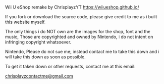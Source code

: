 Wii U eShop remake by ChrisplayzYT 
https://wiiueshop.github.io/


If you fork or download the source code, please give credit to me as i built this website myself.

The only things i do NOT own are the images for the shop, font and the music, Those are copyrighted and owned by Nintendo, i do not intent on infringing copyright whatsoever.

Nintendo, Please do not sue me, instead contact me to take this down and i will take this down as soon as possible.

To get it taken down or other requests, contact me at this email:

chrisplayzcontactme@gmail.com
